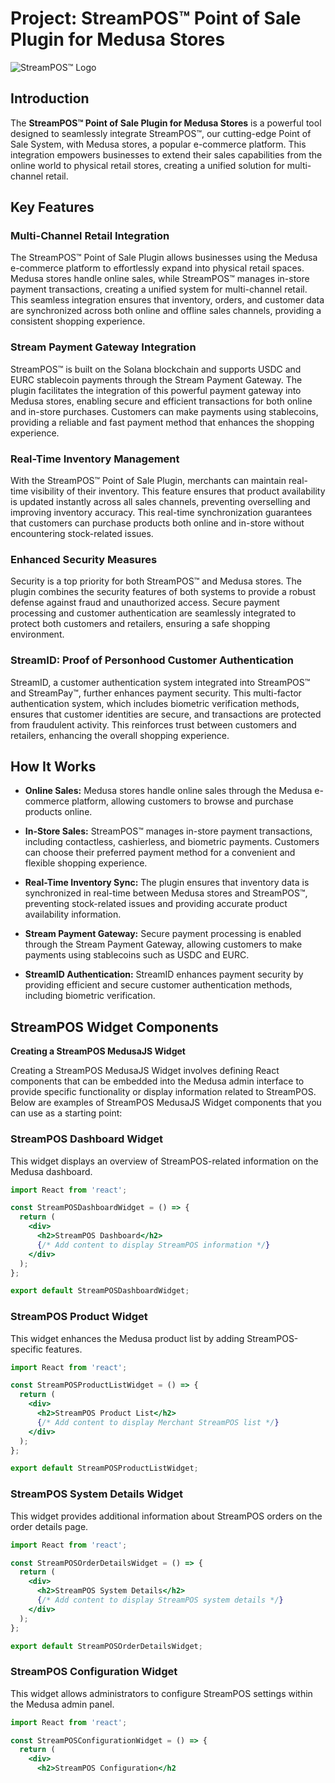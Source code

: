 # Project: StreamPOS™ Point of Sale Plugin for Medusa Stores

![StreamPOS™ Logo](https://i.imgur.com/dtQdy5G.png)

## Introduction

The **StreamPOS™ Point of Sale Plugin for Medusa Stores** is a powerful tool designed to seamlessly integrate StreamPOS™, our cutting-edge Point of Sale System, with Medusa stores, a popular e-commerce platform. This integration empowers businesses to extend their sales capabilities from the online world to physical retail stores, creating a unified solution for multi-channel retail.

## Key Features

### Multi-Channel Retail Integration

The StreamPOS™ Point of Sale Plugin allows businesses using the Medusa e-commerce platform to effortlessly expand into physical retail spaces. Medusa stores handle online sales, while StreamPOS™ manages in-store payment transactions, creating a unified system for multi-channel retail. This seamless integration ensures that inventory, orders, and customer data are synchronized across both online and offline sales channels, providing a consistent shopping experience.

### Stream Payment Gateway Integration

StreamPOS™ is built on the Solana blockchain and supports USDC and EURC stablecoin payments through the Stream Payment Gateway. The plugin facilitates the integration of this powerful payment gateway into Medusa stores, enabling secure and efficient transactions for both online and in-store purchases. Customers can make payments using stablecoins, providing a reliable and fast payment method that enhances the shopping experience.

### Real-Time Inventory Management

With the StreamPOS™ Point of Sale Plugin, merchants can maintain real-time visibility of their inventory. This feature ensures that product availability is updated instantly across all sales channels, preventing overselling and improving inventory accuracy. This real-time synchronization guarantees that customers can purchase products both online and in-store without encountering stock-related issues.

### Enhanced Security Measures

Security is a top priority for both StreamPOS™ and Medusa stores. The plugin combines the security features of both systems to provide a robust defense against fraud and unauthorized access. Secure payment processing and customer authentication are seamlessly integrated to protect both customers and retailers, ensuring a safe shopping environment.

### StreamID: Proof of Personhood Customer Authentication

StreamID, a customer authentication system integrated into StreamPOS™ and StreamPay™, further enhances payment security. This multi-factor authentication system, which includes biometric verification methods, ensures that customer identities are secure, and transactions are protected from fraudulent activity. This reinforces trust between customers and retailers, enhancing the overall shopping experience.

## How It Works

- **Online Sales:** Medusa stores handle online sales through the Medusa e-commerce platform, allowing customers to browse and purchase products online.

- **In-Store Sales:** StreamPOS™ manages in-store payment transactions, including contactless, cashierless, and biometric payments. Customers can choose their preferred payment method for a convenient and flexible shopping experience.

- **Real-Time Inventory Sync:** The plugin ensures that inventory data is synchronized in real-time between Medusa stores and StreamPOS™, preventing stock-related issues and providing accurate product availability information.

- **Stream Payment Gateway:** Secure payment processing is enabled through the Stream Payment Gateway, allowing customers to make payments using stablecoins such as USDC and EURC.

- **StreamID Authentication:** StreamID enhances payment security by providing efficient and secure customer authentication methods, including biometric verification.

## StreamPOS Widget Components

**Creating a StreamPOS MedusaJS Widget**

Creating a StreamPOS MedusaJS Widget involves defining React components that can be embedded into the Medusa admin interface to provide specific functionality or display information related to StreamPOS. Below are examples of StreamPOS MedusaJS Widget components that you can use as a starting point:

### StreamPOS Dashboard Widget

This widget displays an overview of StreamPOS-related information on the Medusa dashboard.

```jsx
import React from 'react';

const StreamPOSDashboardWidget = () => {
  return (
    <div>
      <h2>StreamPOS Dashboard</h2>
      {/* Add content to display StreamPOS information */}
    </div>
  );
};

export default StreamPOSDashboardWidget;
```

### StreamPOS Product Widget

This widget enhances the Medusa product list by adding StreamPOS-specific features.

```jsx
import React from 'react';

const StreamPOSProductListWidget = () => {
  return (
    <div>
      <h2>StreamPOS Product List</h2>
      {/* Add content to display Merchant StreamPOS list */}
    </div>
  );
};

export default StreamPOSProductListWidget;
```

### StreamPOS System Details Widget

This widget provides additional information about StreamPOS orders on the order details page.

```jsx
import React from 'react';

const StreamPOSOrderDetailsWidget = () => {
  return (
    <div>
      <h2>StreamPOS System Details</h2>
      {/* Add content to display StreamPOS system details */}
    </div>
  );
};

export default StreamPOSOrderDetailsWidget;
```

### StreamPOS Configuration Widget

This widget allows administrators to configure StreamPOS settings within the Medusa admin panel.

```jsx
import React from 'react';

const StreamPOSConfigurationWidget = () => {
  return (
    <div>
      <h2>StreamPOS Configuration</h2
